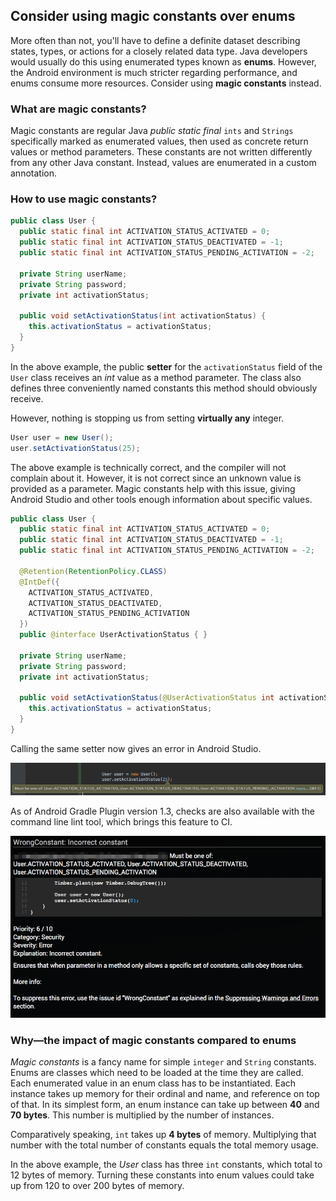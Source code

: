 ## Consider using magic constants over enums

More often than not, you'll have to define a definite dataset describing states,
types, or actions for a closely related data type. Java developers would usually
do this using enumerated types known as **enums**.
However, the Android environment is much stricter regarding performance, and enums consume more resources. Consider using **magic constants** instead.

### What are magic constants?

Magic constants are regular Java _public static final_ `ints` and `Strings`
specifically marked as enumerated values, then used as concrete return values
or method parameters. These constants are not written differently from any
other Java constant. Instead, values are enumerated in a custom
annotation.

### How to use magic constants?

```java
public class User {
  public static final int ACTIVATION_STATUS_ACTIVATED = 0;
  public static final int ACTIVATION_STATUS_DEACTIVATED = -1;
  public static final int ACTIVATION_STATUS_PENDING_ACTIVATION = -2;

  private String userName;
  private String password;
  private int activationStatus;

  public void setActivationStatus(int activationStatus) {
    this.activationStatus = activationStatus;
  }
}
```

In the above example, the public **setter** for the `activationStatus` field of the `User`
class receives an _int_ value as a method parameter. The class also defines three
conveniently named constants this method should obviously receive.

However, nothing is stopping us from setting **virtually any** integer.

```java
User user = new User();
user.setActivationStatus(25);
```

The above example is technically correct, and the compiler will not complain about it.
However, it is not correct since an unknown value is provided as a parameter.
Magic constants help with this issue, giving Android Studio and other tools
enough information about specific values.

```java
public class User {
  public static final int ACTIVATION_STATUS_ACTIVATED = 0;
  public static final int ACTIVATION_STATUS_DEACTIVATED = -1;
  public static final int ACTIVATION_STATUS_PENDING_ACTIVATION = -2;

  @Retention(RetentionPolicy.CLASS)
  @IntDef({
    ACTIVATION_STATUS_ACTIVATED,
    ACTIVATION_STATUS_DEACTIVATED,
    ACTIVATION_STATUS_PENDING_ACTIVATION
  })
  public @interface UserActivationStatus { }

  private String userName;
  private String password;
  private int activationStatus;

  public void setActivationStatus(@UserActivationStatus int activationStatus) {
    this.activationStatus = activationStatus;
  }
}
```

Calling the same setter now gives an error in Android Studio.

![Magic constant not recognized error](/img/magic_constants_error_1.png "Magic Constant not recognized error")

As of Android Gradle Plugin version 1.3, checks are also available with the
command line lint tool, which brings this feature to CI.

![Magic Constants Lint CLI tool error report](/img/magic_constants_error_report_2.png "Magic Constants Lint CLI tool error report")

### Why—the impact of magic constants compared to enums

_Magic constants_ is a fancy name for simple `integer` and `String` constants.
Enums are classes which need to be loaded at the time they are called. Each
enumerated value in an enum class has to be instantiated. Each instance takes up
memory for their ordinal and name, and reference on top of that. In its
simplest form, an enum instance can take up between **40** and **70 bytes**. This
number is multiplied by the number of instances.

Comparatively speaking, `int` takes up **4 bytes** of memory. Multiplying that number with
the total number of constants equals the total memory usage.

In the above example, the _User_ class has three `int` constants, which total to 12
bytes of memory. Turning these constants into enum values could take up from
120 to over 200 bytes of memory.
